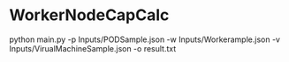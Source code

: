 # WorkerNodeCapCalc

python main.py -p Inputs/PODSample.json -w Inputs/Workerample.json -v Inputs/VirualMachineSample.json -o result.txt
